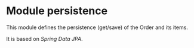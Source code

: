 # Module persistence

This module defines the persistence (get/save) of the Order and its items. 

It is based on _Spring Data JPA_.